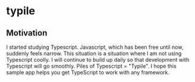 # typile

## Motivation

I started studying Typescript. Javascript, which has been free until now, suddenly feels narrow. This situation is a situation where I am not using Typescript coolly.
I will continue to build up daily so that development with Typescript will go smoothly. Piles of Typescript = "Typile".
I hope this sample app helps you get TypeScript to work with any framework.
